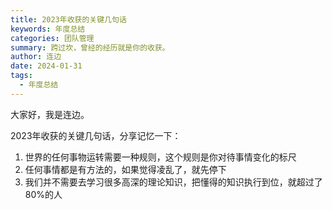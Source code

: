 ```yaml
---
title: 2023年收获的关键几句话
keywords: 年度总结
categories: 团队管理
summary: 跨过坎，曾经的经历就是你的收获。
author: 连边
date: 2024-01-31
tags:
  - 年度总结
---
```




大家好，我是连边。

2023年收获的关键几句话，分享记忆一下：

1. 世界的任何事物运转需要一种规则，这个规则是你对待事情变化的标尺
2. 任何事情都是有方法的，如果觉得凌乱了，就先停下
3. 我们并不需要去学习很多高深的理论知识，把懂得的知识执行到位，就超过了80%的人